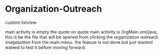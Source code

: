 # Organization-Outreach
custom listview

main activity is empty
the quote on quote main activity is OrgMain.xml/java, this is be the file that will be opened from clicking the organization outreach imagebutton from the main menu.
the feature is not done but just wanted waleed to test it before moving forward.
